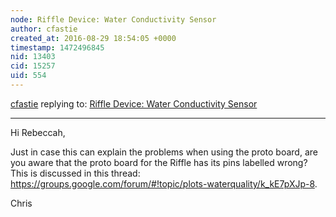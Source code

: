 ```yaml
---
node: Riffle Device: Water Conductivity Sensor
author: cfastie
created_at: 2016-08-29 18:54:05 +0000
timestamp: 1472496845
nid: 13403
cid: 15257
uid: 554
---
```




[cfastie](../profile/cfastie) replying to: [Riffle Device: Water Conductivity Sensor](../notes/rebeccah/08-29-2016/riffle-device-water-conductivity-sensor)

----
Hi Rebeccah,

Just in case this can explain the problems when using the proto board, are you aware that the proto board for the Riffle has its pins labelled wrong? This is discussed in this thread: https://groups.google.com/forum/#!topic/plots-waterquality/k_kE7pXJp-8. 

Chris